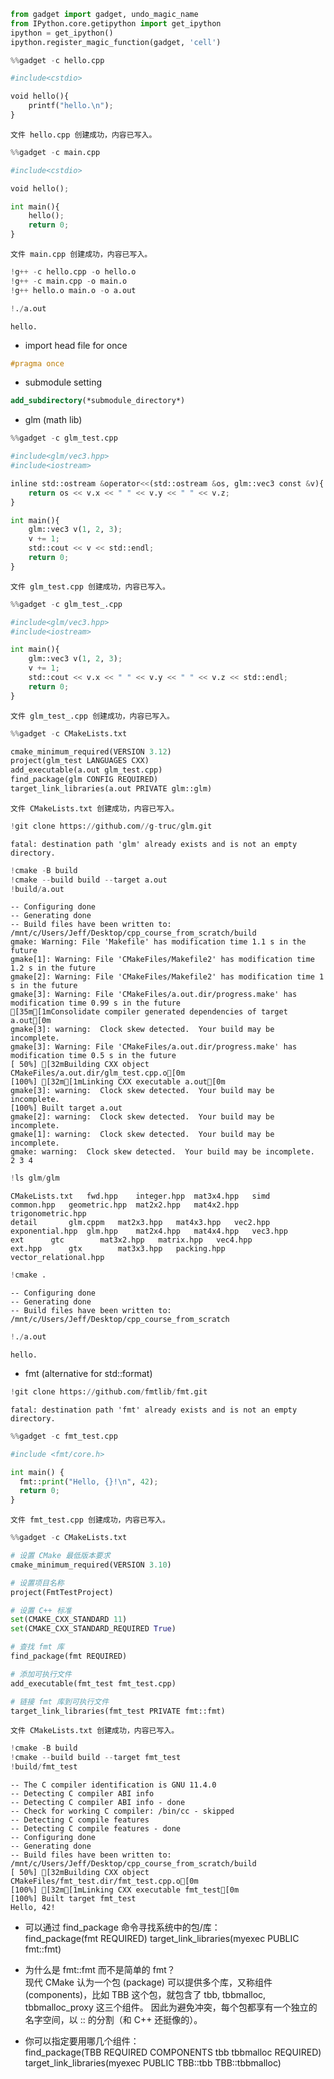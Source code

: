 ```python
from gadget import gadget, undo_magic_name
from IPython.core.getipython import get_ipython
ipython = get_ipython()
ipython.register_magic_function(gadget, 'cell')
```


```python
%%gadget -c hello.cpp

#include<cstdio>

void hello(){
    printf("hello.\n");
}
```

    文件 hello.cpp 创建成功，内容已写入。



```python
%%gadget -c main.cpp

#include<cstdio>

void hello();

int main(){
    hello();
    return 0;
}
```

    文件 main.cpp 创建成功，内容已写入。



```python
!g++ -c hello.cpp -o hello.o
!g++ -c main.cpp -o main.o
!g++ hello.o main.o -o a.out
```


```python
!./a.out
```

    hello.


- import head file for once

```c++
#pragma once
```

- submodule setting

```cmake
add_subdirectory(*submodule_directory*)
```

- glm  (math lib)


```python
%%gadget -c glm_test.cpp

#include<glm/vec3.hpp>
#include<iostream>

inline std::ostream &operator<<(std::ostream &os, glm::vec3 const &v){
    return os << v.x << " " << v.y << " " << v.z;
}

int main(){
    glm::vec3 v(1, 2, 3);
    v += 1;
    std::cout << v << std::endl;
    return 0;
}
```

    文件 glm_test.cpp 创建成功，内容已写入。



```python
%%gadget -c glm_test_.cpp

#include<glm/vec3.hpp>
#include<iostream>

int main(){
    glm::vec3 v(1, 2, 3);
    v += 1;
    std::cout << v.x << " " << v.y << " " << v.z << std::endl;
    return 0;
}
```

    文件 glm_test_.cpp 创建成功，内容已写入。



```python
%%gadget -c CMakeLists.txt

cmake_minimum_required(VERSION 3.12)
project(glm_test LANGUAGES CXX)
add_executable(a.out glm_test.cpp)
find_package(glm CONFIG REQUIRED)
target_link_libraries(a.out PRIVATE glm::glm)
```

    文件 CMakeLists.txt 创建成功，内容已写入。



```python
!git clone https://github.com//g-truc/glm.git
```

    fatal: destination path 'glm' already exists and is not an empty directory.



```python
!cmake -B build
!cmake --build build --target a.out
!build/a.out
```

    -- Configuring done
    -- Generating done
    -- Build files have been written to: /mnt/c/Users/Jeff/Desktop/cpp_course_from_scratch/build
    gmake: Warning: File 'Makefile' has modification time 1.1 s in the future
    gmake[1]: Warning: File 'CMakeFiles/Makefile2' has modification time 1.2 s in the future
    gmake[2]: Warning: File 'CMakeFiles/Makefile2' has modification time 1 s in the future
    gmake[3]: Warning: File 'CMakeFiles/a.out.dir/progress.make' has modification time 0.99 s in the future
    [35m[1mConsolidate compiler generated dependencies of target a.out[0m
    gmake[3]: warning:  Clock skew detected.  Your build may be incomplete.
    gmake[3]: Warning: File 'CMakeFiles/a.out.dir/progress.make' has modification time 0.5 s in the future
    [ 50%] [32mBuilding CXX object CMakeFiles/a.out.dir/glm_test.cpp.o[0m
    [100%] [32m[1mLinking CXX executable a.out[0m
    gmake[3]: warning:  Clock skew detected.  Your build may be incomplete.
    [100%] Built target a.out
    gmake[2]: warning:  Clock skew detected.  Your build may be incomplete.
    gmake[1]: warning:  Clock skew detected.  Your build may be incomplete.
    gmake: warning:  Clock skew detected.  Your build may be incomplete.
    2 3 4



```python
!ls glm/glm
```

    CMakeLists.txt	 fwd.hpp	integer.hpp  mat3x4.hpp   simd
    common.hpp	 geometric.hpp	mat2x2.hpp   mat4x2.hpp   trigonometric.hpp
    detail		 glm.cppm	mat2x3.hpp   mat4x3.hpp   vec2.hpp
    exponential.hpp  glm.hpp	mat2x4.hpp   mat4x4.hpp   vec3.hpp
    ext		 gtc		mat3x2.hpp   matrix.hpp   vec4.hpp
    ext.hpp		 gtx		mat3x3.hpp   packing.hpp  vector_relational.hpp



```python
!cmake .
```

    -- Configuring done
    -- Generating done
    -- Build files have been written to: /mnt/c/Users/Jeff/Desktop/cpp_course_from_scratch



```python
!./a.out
```

    hello.


- fmt (alternative for std::format)


```python
!git clone https://github.com/fmtlib/fmt.git
```

    fatal: destination path 'fmt' already exists and is not an empty directory.



```python
%%gadget -c fmt_test.cpp

#include <fmt/core.h>

int main() {
  fmt::print("Hello, {}!\n", 42);
  return 0;
}
```

    文件 fmt_test.cpp 创建成功，内容已写入。



```python
%%gadget -c CMakeLists.txt

# 设置 CMake 最低版本要求
cmake_minimum_required(VERSION 3.10)

# 设置项目名称
project(FmtTestProject)

# 设置 C++ 标准
set(CMAKE_CXX_STANDARD 11)
set(CMAKE_CXX_STANDARD_REQUIRED True)

# 查找 fmt 库
find_package(fmt REQUIRED)

# 添加可执行文件
add_executable(fmt_test fmt_test.cpp)

# 链接 fmt 库到可执行文件
target_link_libraries(fmt_test PRIVATE fmt::fmt)
```

    文件 CMakeLists.txt 创建成功，内容已写入。



```python
!cmake -B build
!cmake --build build --target fmt_test
!build/fmt_test
```

    -- The C compiler identification is GNU 11.4.0
    -- Detecting C compiler ABI info
    -- Detecting C compiler ABI info - done
    -- Check for working C compiler: /bin/cc - skipped
    -- Detecting C compile features
    -- Detecting C compile features - done
    -- Configuring done
    -- Generating done
    -- Build files have been written to: /mnt/c/Users/Jeff/Desktop/cpp_course_from_scratch/build
    [ 50%] [32mBuilding CXX object CMakeFiles/fmt_test.dir/fmt_test.cpp.o[0m
    [100%] [32m[1mLinking CXX executable fmt_test[0m
    [100%] Built target fmt_test
    Hello, 42!


- 可以通过 find_package 命令寻找系统中的包/库：  
find_package(fmt REQUIRED)
target_link_libraries(myexec PUBLIC fmt::fmt)
- 为什么是 fmt::fmt 而不是简单的 fmt？  
现代 CMake 认为一个包 (package) 可以提供多个库，又称组件 (components)，比如 TBB 这个包，就包含了 tbb, tbbmalloc, tbbmalloc_proxy 这三个组件。
因此为避免冲突，每个包都享有一个独立的名字空间，以 :: 的分割（和 C++ 还挺像的）。
- 你可以指定要用哪几个组件：  
find_package(TBB REQUIRED COMPONENTS tbb tbbmalloc REQUIRED)
target_link_libraries(myexec PUBLIC TBB::tbb TBB::tbbmalloc)

  <!-- Gitalk 评论 start  -->
  <div id="gitalk-container"></div>
      <script type="text/javascript">
      var title = location.pathname.substr(0, 50);//截取路径的前50个字符作为标识符
      var gitalk = new Gitalk({

      // gitalk的主要参数
          clientID: Ov23liR8EziibgRCvc1n,
          clientSecret: ce66b1e85c5196d65b2c0ec9b3729d3e46566b1b,
          repo: blueflylabor.github.io,
          owner: blueflylabor,
          admin: [blueflylabor],
          id: title,//因为这里不能超过50字符，所以做了处理，当超过50时自动截取前50
     
      });
      gitalk.render('gitalk-container');
      </script>
  <!-- Gitalk end -->